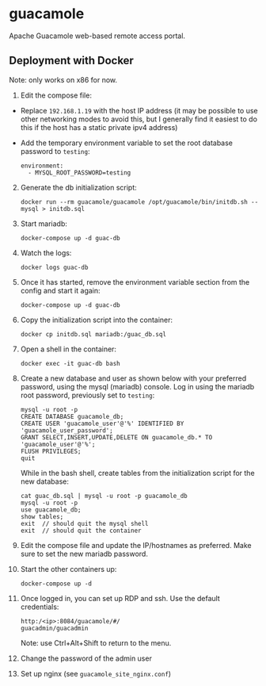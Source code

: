 # guacamole

Apache Guacamole web-based remote access portal.

## Deployment with Docker

Note: only works on x86 for now.

1. Edit the compose file: 

  * Replace `192.168.1.19` with the host IP address (it may be possible to use other networking modes to avoid this, but I generally find it easiest to do this if the host has a static private ipv4 address)
  * Add the temporary environment variable to set the root database password to `testing`:

        environment:
          - MYSQL_ROOT_PASSWORD=testing

2. Generate the db initialization script:

       docker run --rm guacamole/guacamole /opt/guacamole/bin/initdb.sh --mysql > initdb.sql

3. Start mariadb:

       docker-compose up -d guac-db

4. Watch the logs:

       docker logs guac-db

5. Once it has started, remove the environment variable section from the config and start it again:

       docker-compose up -d guac-db

6. Copy the initialization script into the container:

       docker cp initdb.sql mariadb:/guac_db.sql

7. Open a shell in the container:

       docker exec -it guac-db bash

8. Create a new database and user as shown below with your preferred password, using the mysql (mariadb) console. Log in using the mariadb root password, previously set to `testing`:

       mysql -u root -p
       CREATE DATABASE guacamole_db;
       CREATE USER 'guacamole_user'@'%' IDENTIFIED BY 'guacamole_user_password';
       GRANT SELECT,INSERT,UPDATE,DELETE ON guacamole_db.* TO 'guacamole_user'@'%';
       FLUSH PRIVILEGES;
       quit

   While in the bash shell, create tables from the initialization script for the new database:

       cat guac_db.sql | mysql -u root -p guacamole_db
       mysql -u root -p
       use guacamole_db;
       show tables;
       exit  // should quit the mysql shell
       exit  // should quit the container

9. Edit the compose file and update the IP/hostnames as preferred. Make sure to set the new mariadb password.

10. Start the other containers up:

        docker-compose up -d

11. Once logged in, you can set up RDP and ssh. Use the default credentials:

        http:/<ip>:8084/guacamole/#/
        guacadmin/guacadmin

    Note: use Ctrl+Alt+Shift to return to the menu.

12. Change the password of the admin user

13. Set up nginx (see `guacamole_site_nginx.conf`)

